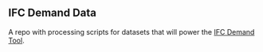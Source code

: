 ## IFC Demand Data
A repo with processing scripts for datasets that will power the [IFC Demand Tool](https://github.com/developmentseed/ifc-demand-tool).